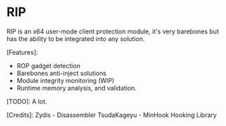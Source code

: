 # RIP
RIP is an x64 user-mode client protection module, it's very barebones but has the ability to be integrated into any solution.

[Features]:
  - ROP gadget detection
  - Barebones anti-inject solutions
  - Module integrity monitoring (WIP)
  - Runtime memory analysis, and validation.

[TODO]:
  A lot.


[Credits]:
  Zydis - Disassembler
  TsudaKageyu - MinHook Hooking Library
